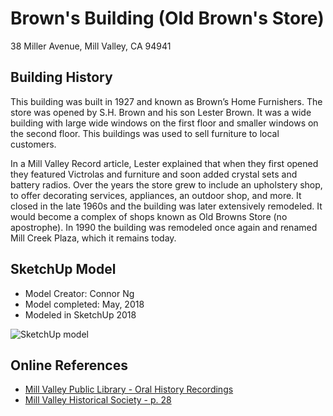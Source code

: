 # Brown's Building (Old Brown's Store)
38 Miller Avenue, Mill Valley, CA 94941

## Building History
This building was built in 1927 and known as Brown’s Home Furnishers. The store was opened by S.H. Brown and his son Lester Brown. It was a wide building with large wide windows on the first floor and smaller windows on the second floor. This buildings was used to sell furniture to local customers. 

In a Mill Valley Record article, Lester explained that when they first opened they featured Victrolas and furniture and soon added crystal sets and battery radios. Over the years the store grew to include an upholstery shop, to offer decorating services, appliances, an outdoor shop, and more. It closed in the late 1960s and the building was later extensively remodeled. It would become a complex of shops known as Old Browns Store (no apostrophe). In 1990 the building was remodeled once again and renamed Mill Creek Plaza, which it remains today.



## SketchUp Model
- Model Creator: Connor Ng
- Model completed: May, 2018
- Modeled in SketchUp 2018

![SketchUp model](https://github.com/TimeWalkOrg/building-mill-valley-ca-browns-building/blob/master/sketchup-image.jpg)


## Online References
- [Mill Valley Public Library - Oral History Recordings](http://millvalley.pastperfectonline.com/bysearchterm?keyword=Brown%27s+Furniture+Store)
- [Mill Valley Historical Society - p. 28](https://www.mvhistory.org/wp-content/uploads/2012/08/plugin-hist-walk-guidebook-2007.pdf)
